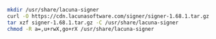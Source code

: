 ﻿```sh
mkdir /usr/share/lacuna-signer
curl -O https://cdn.lacunasoftware.com/signer/signer-1.68.1.tar.gz
tar xzf signer-1.68.1.tar.gz -C /usr/share/lacuna-signer
chmod -R a=,u+rwX,go+rX /usr/share/lacuna-signer
```
